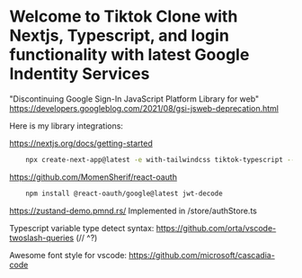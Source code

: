# Welcome to Tiktok Clone with Nextjs, Typescript, and login functionality with latest Google Indentity Services

"Discontinuing Google Sign-In JavaScript Platform Library for web"
https://developers.googleblog.com/2021/08/gsi-jsweb-deprecation.html

Here is my library integrations:

https://nextjs.org/docs/getting-started

```bash
    npx create-next-app@latest -e with-tailwindcss tiktok-typescript --ts
```

https://github.com/MomenSherif/react-oauth

```bash
    npm install @react-oauth/google@latest jwt-decode
```

https://zustand-demo.pmnd.rs/ Implemented in /store/authStore.ts

Typescript variable type detect syntax:
https://github.com/orta/vscode-twoslash-queries (// ^?)

Awesome font style for vscode: https://github.com/microsoft/cascadia-code

